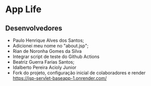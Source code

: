 # App Life

## Desenvolvedores

- Paulo Henrique Alves dos Santos;
- Adicionei meu nome no "about.jsp";
- Rian de Noronha Gomes da Silva
- Integrar script de teste do Github Actions
- Beatriz Guerra Farias Santos;
- Idalberto Pereira Acioly Junior
- Fork do projeto, configuração inicial de colaboradores e render
https://jsp-servlet-baseapp-1.onrender.com/
